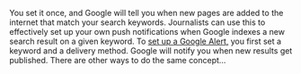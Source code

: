 You set it once, and Google will tell you when new pages are added to the internet that match your search keywords.
Journalists can use this to effectively set up your own push notifications when Google indexes a new search result on a given keyword.
To [set up a Google Alert,](https://google.com/alerts) you first set a keyword and a delivery method. Google will notify you when new results get published.
There are other ways to do the same concept…